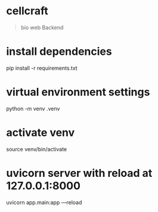 # cellcraft
> bio web Backend

# install dependencies
pip install -r requirements.txt

# virtual environment settings
python -m venv .venv

# activate venv
source venv/bin/activate

# uvicorn server with reload at 127.0.0.1:8000
uvicorn app.main:app —reload